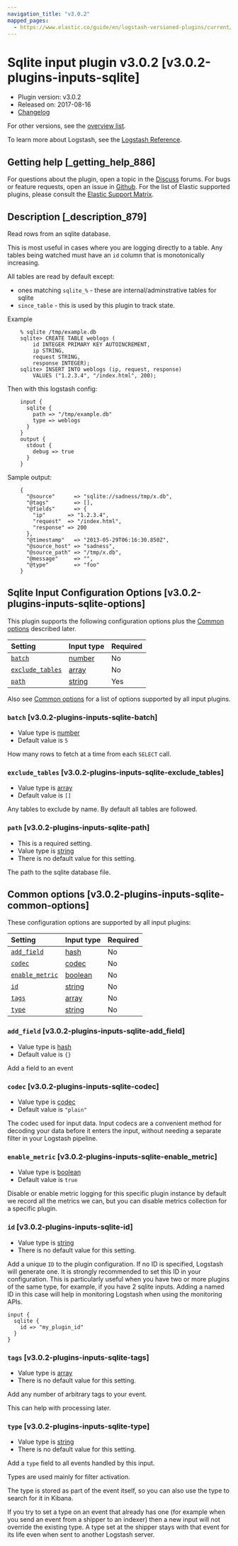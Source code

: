 ```yaml
---
navigation_title: "v3.0.2"
mapped_pages:
  - https://www.elastic.co/guide/en/logstash-versioned-plugins/current/v3.0.2-plugins-inputs-sqlite.html
---
```


# Sqlite input plugin v3.0.2 [v3.0.2-plugins-inputs-sqlite]

* Plugin version: v3.0.2
* Released on: 2017-08-16
* [Changelog](https://github.com/logstash-plugins/logstash-input-sqlite/blob/v3.0.2/CHANGELOG.md)

For other versions, see the [overview list](input-sqlite-index.md).

To learn more about Logstash, see the [Logstash Reference](https://www.elastic.co/guide/en/logstash/current/index.html).

## Getting help [_getting_help_886]

For questions about the plugin, open a topic in the [Discuss](http://discuss.elastic.co) forums. For bugs or feature requests, open an issue in [Github](https://github.com/logstash-plugins/logstash-input-sqlite). For the list of Elastic supported plugins, please consult the [Elastic Support Matrix](https://www.elastic.co/support/matrix#matrix_logstash_plugins).

## Description [_description_879]

Read rows from an sqlite database.

This is most useful in cases where you are logging directly to a table. Any tables being watched must have an `id` column that is monotonically increasing.

All tables are read by default except:

* ones matching `sqlite_%` - these are internal/adminstrative tables for sqlite
* `since_table` - this is used by this plugin to track state.

Example

```
    % sqlite /tmp/example.db
    sqlite> CREATE TABLE weblogs (
        id INTEGER PRIMARY KEY AUTOINCREMENT,
        ip STRING,
        request STRING,
        response INTEGER);
    sqlite> INSERT INTO weblogs (ip, request, response)
        VALUES ("1.2.3.4", "/index.html", 200);
```

Then with this logstash config:

```
    input {
      sqlite {
        path => "/tmp/example.db"
        type => weblogs
      }
    }
    output {
      stdout {
        debug => true
      }
    }
```

Sample output:

```
    {
      "@source"      => "sqlite://sadness/tmp/x.db",
      "@tags"        => [],
      "@fields"      => {
        "ip"       => "1.2.3.4",
        "request"  => "/index.html",
        "response" => 200
      },
      "@timestamp"   => "2013-05-29T06:16:30.850Z",
      "@source_host" => "sadness",
      "@source_path" => "/tmp/x.db",
      "@message"     => "",
      "@type"        => "foo"
    }
```

## Sqlite Input Configuration Options [v3.0.2-plugins-inputs-sqlite-options]

This plugin supports the following configuration options plus the [Common options](v3-0-2-plugins-inputs-sqlite.md#v3.0.2-plugins-inputs-sqlite-common-options) described later.

| Setting | Input type | Required |
| :- | :- | :- |
| [`batch`](v3-0-2-plugins-inputs-sqlite.md#v3.0.2-plugins-inputs-sqlite-batch) | [number](/lsr/value-types.md#number) | No |
| [`exclude_tables`](v3-0-2-plugins-inputs-sqlite.md#v3.0.2-plugins-inputs-sqlite-exclude_tables) | [array](/lsr/value-types.md#array) | No |
| [`path`](v3-0-2-plugins-inputs-sqlite.md#v3.0.2-plugins-inputs-sqlite-path) | [string](/lsr/value-types.md#string) | Yes |

Also see [Common options](v3-0-2-plugins-inputs-sqlite.md#v3.0.2-plugins-inputs-sqlite-common-options) for a list of options supported by all input plugins.

### `batch` [v3.0.2-plugins-inputs-sqlite-batch]

* Value type is [number](/lsr/value-types.md#number)
* Default value is `5`

How many rows to fetch at a time from each `SELECT` call.

### `exclude_tables` [v3.0.2-plugins-inputs-sqlite-exclude_tables]

* Value type is [array](/lsr/value-types.md#array)
* Default value is `[]`

Any tables to exclude by name. By default all tables are followed.

### `path` [v3.0.2-plugins-inputs-sqlite-path]

* This is a required setting.
* Value type is [string](/lsr/value-types.md#string)
* There is no default value for this setting.

The path to the sqlite database file.

## Common options [v3.0.2-plugins-inputs-sqlite-common-options]

These configuration options are supported by all input plugins:

| Setting | Input type | Required |
| :- | :- | :- |
| [`add_field`](v3-0-2-plugins-inputs-sqlite.md#v3.0.2-plugins-inputs-sqlite-add_field) | [hash](/lsr/value-types.md#hash) | No |
| [`codec`](v3-0-2-plugins-inputs-sqlite.md#v3.0.2-plugins-inputs-sqlite-codec) | [codec](/lsr/value-types.md#codec) | No |
| [`enable_metric`](v3-0-2-plugins-inputs-sqlite.md#v3.0.2-plugins-inputs-sqlite-enable_metric) | [boolean](/lsr/value-types.md#boolean) | No |
| [`id`](v3-0-2-plugins-inputs-sqlite.md#v3.0.2-plugins-inputs-sqlite-id) | [string](/lsr/value-types.md#string) | No |
| [`tags`](v3-0-2-plugins-inputs-sqlite.md#v3.0.2-plugins-inputs-sqlite-tags) | [array](/lsr/value-types.md#array) | No |
| [`type`](v3-0-2-plugins-inputs-sqlite.md#v3.0.2-plugins-inputs-sqlite-type) | [string](/lsr/value-types.md#string) | No |

### `add_field` [v3.0.2-plugins-inputs-sqlite-add_field]

* Value type is [hash](/lsr/value-types.md#hash)
* Default value is `{}`

Add a field to an event

### `codec` [v3.0.2-plugins-inputs-sqlite-codec]

* Value type is [codec](/lsr/value-types.md#codec)
* Default value is `"plain"`

The codec used for input data. Input codecs are a convenient method for decoding your data before it enters the input, without needing a separate filter in your Logstash pipeline.

### `enable_metric` [v3.0.2-plugins-inputs-sqlite-enable_metric]

* Value type is [boolean](/lsr/value-types.md#boolean)
* Default value is `true`

Disable or enable metric logging for this specific plugin instance by default we record all the metrics we can, but you can disable metrics collection for a specific plugin.

### `id` [v3.0.2-plugins-inputs-sqlite-id]

* Value type is [string](/lsr/value-types.md#string)
* There is no default value for this setting.

Add a unique `ID` to the plugin configuration. If no ID is specified, Logstash will generate one. It is strongly recommended to set this ID in your configuration. This is particularly useful when you have two or more plugins of the same type, for example, if you have 2 sqlite inputs. Adding a named ID in this case will help in monitoring Logstash when using the monitoring APIs.

```
input {
  sqlite {
    id => "my_plugin_id"
  }
}
```

### `tags` [v3.0.2-plugins-inputs-sqlite-tags]

* Value type is [array](/lsr/value-types.md#array)
* There is no default value for this setting.

Add any number of arbitrary tags to your event.

This can help with processing later.

### `type` [v3.0.2-plugins-inputs-sqlite-type]

* Value type is [string](/lsr/value-types.md#string)
* There is no default value for this setting.

Add a `type` field to all events handled by this input.

Types are used mainly for filter activation.

The type is stored as part of the event itself, so you can also use the type to search for it in Kibana.

If you try to set a type on an event that already has one (for example when you send an event from a shipper to an indexer) then a new input will not override the existing type. A type set at the shipper stays with that event for its life even when sent to another Logstash server.
